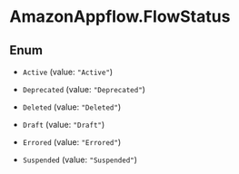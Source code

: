 # AmazonAppflow.FlowStatus

## Enum


* `Active` (value: `"Active"`)

* `Deprecated` (value: `"Deprecated"`)

* `Deleted` (value: `"Deleted"`)

* `Draft` (value: `"Draft"`)

* `Errored` (value: `"Errored"`)

* `Suspended` (value: `"Suspended"`)


